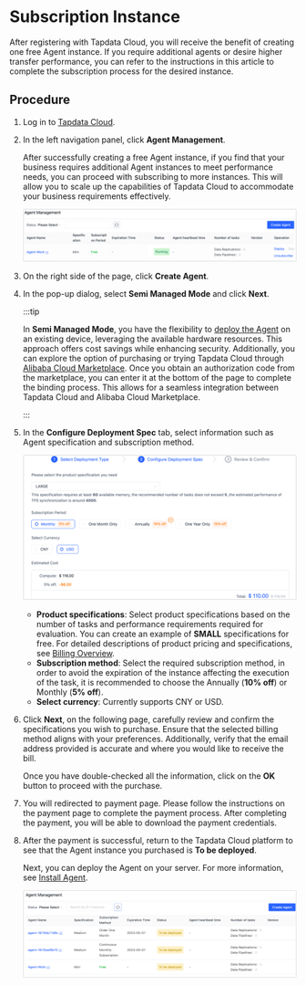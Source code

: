 # Subscription Instance

After registering with Tapdata Cloud, you will receive the benefit of creating one free Agent instance. If you require additional agents or desire higher transfer performance, you can refer to the instructions in this article to complete the subscription process for the desired instance.

## Procedure

1. Log in to [Tapdata Cloud](https://cloud.tapdata.net/console/v3/).

2. In the left navigation panel, click **Agent Management**.

   After successfully creating a free Agent instance, if you find that your business requires additional Agent instances to meet performance needs, you can proceed with subscribing to more instances. This will allow you to scale up the capabilities of Tapdata Cloud to accommodate your business requirements effectively.

   ![Agent Example](../images/agent_free.png)

3. On the right side of the page, click **Create Agent**.

4. In the pop-up dialog, select **Semi Managed Mode** and click **Next**.

   :::tip

   In **Semi Managed Mode**, you have the flexibility to [deploy the Agent](../quick-start/install-agent/README.md) on an existing device, leveraging the available hardware resources. This approach offers cost savings while enhancing security. Additionally, you can explore the option of purchasing or trying Tapdata Cloud through [Alibaba Cloud Marketplace](https://market.aliyun.com/products/56024006/cmgj00061912.html). Once you obtain an authorization code from the marketplace, you can enter it at the bottom of the page to complete the binding process. This allows for a seamless integration between Tapdata Cloud and Alibaba Cloud Marketplace.

   :::

5. In the **Configure Deployment Spec** tab, select information such as Agent specification and subscription method.

   ![Select Agent Specification](../images/select_agent_spec.png)

   * **Product specifications**: Select product specifications based on the number of tasks and performance requirements required for evaluation. You can create an example of **SMALL** specifications for free. For detailed descriptions of product pricing and specifications, see [Billing Overview](billing-overview.md).
   * **Subscription method**: Select the required subscription method, in order to avoid the expiration of the instance affecting the execution of the task, it is recommended to choose the Annually (**10% off**) or Monthly (**5% off**).
   * **Select currency**: Currently supports CNY or USD.

6. Click **Next**, on the following page, carefully review and confirm the specifications you wish to purchase. Ensure that the selected billing method aligns with your preferences. Additionally, verify that the email address provided is accurate and where you would like to receive the bill. 

   Once you have double-checked all the information, click on the **OK** button to proceed with the purchase.

7. You will redirected to payment page. Please follow the instructions on the payment page to complete the payment process. After completing the payment, you will be able to download the payment credentials.

8. After the payment is successful, return to the Tapdata Cloud platform to see that the Agent instance you purchased is **To be deployed**.

   Next, you can deploy the Agent on your server. For more information, see [Install Agent](../quick-start/install-agent/README.md).

   ![Subscription is successful](../images/purchase_success.png)
